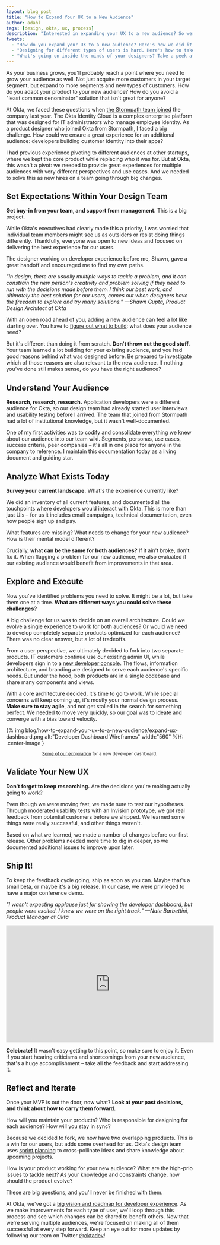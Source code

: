 ```yaml
---
layout: blog_post
title: "How to Expand Your UX to a New Audience"
author: adahl
tags: [design, okta, ux, process]
description: "Interested in expanding your UX to a new audience? So were we! Read more about how we did it here."
tweets:
  - "How do you expand your UX to a new audience? Here's how we did it at Okta."
  - "Designing for different types of users is hard. Here's how to take it step by step."
  - "What's going on inside the minds of your designers? Take a peek at how one of ours worked through a project."
---
```


As your business grows, you'll probably reach a point where you need to grow your audience as well. Not just acquire more customers in your target segment, but expand to more segments and new types of customers. How do you adapt your product to your new audience? How do you avoid a "least common denominator" solution that isn't great for anyone?

At Okta, we faced these questions when [the Stormpath team joined](https://www.okta.com/blog/2017/03/stormpath-welcome-to-Okta/) the company last year. The Okta Identity Cloud is a complex enterprise platform that was designed for IT administrators who manage employee identity. As a product designer who joined Okta from Stormpath, I faced a big challenge. How could we ensure a great experience for an additional audience: developers building customer identity into their apps?

I had previous experience pivoting to different audiences at other startups, where we kept the core product while replacing who it was for. But at Okta, this wasn't a pivot: we needed to provide great experiences for multiple audiences with very different perspectives and use cases. And we needed to solve this as new hires on a team going through big changes.

## Set Expectations Within Your Design Team

**Get buy-in from your team, and support from management.** This is a big project.

While Okta's executives had clearly made this a priority, I was worried that individual team members might see us as outsiders or resist doing things differently. Thankfully, everyone was open to new ideas and focused on delivering the best experience for our users.

The designer working on developer experience before me, Shawn, gave a great handoff and encouraged me to find my own paths.

<div style="max-width: 560px; margin: 0 auto">
<em>"In design, there are usually multiple ways to tackle a problem, and it can constrain the new person's creativity and problem solving if they need to run with the decisions made before them. I think our best work, and ultimately the best solution for our users, comes out when designers have the freedom to explore and try many solutions." &mdash;Shawn Gupta, Product Design Architect at Okta</em>
</div>

With an open road ahead of you, adding a new audience can feel a lot like starting over. You have to [figure out what to build](https://www.invisionapp.com/blog/how-do-you-decide-what-to-build/): what does your audience need?

But it's different than doing it from scratch. **Don't throw out the good stuff.** Your team learned a lot building for your existing audience, and you had good reasons behind what was designed before. Be prepared to investigate which of those reasons are also relevant to the new audience. If nothing you've done still makes sense, do you have the right audience?

## Understand Your Audience

**Research, research, research.** Application developers were a different audience for Okta, so our design team had already started user interviews and usability testing before I arrived. The team that joined from Stormpath had a lot of institutional knowledge, but it wasn't well-documented.

One of my first activities was to codify and consolidate everything we knew about our audience into our team wiki. Segments, personas, use cases, success criteria, peer companies – it's all in one place for anyone in the company to reference.  I maintain this documentation today as a living document and guiding star.

## Analyze What Exists Today

**Survey your current landscape.** What's the experience currently like?

We did an inventory of all current features, and documented all the touchpoints where developers would interact with Okta. This is more than just UIs – for us it includes email campaigns, technical documentation, even how people sign up and pay.

What features are missing? What needs to change for your new audience? How is their mental model different?

Crucially, **what can be the same for both audiences?** If it ain't broke, don't fix it. When flagging a problem for our new audience, we also evaluated if our existing audience would benefit from improvements in that area.

## Explore and Execute

Now you've identified problems you need to solve. It might be a lot, but take them one at a time. **What are different ways you could solve these challenges?**

A big challenge for us was to decide on an overall architecture. Could we evolve a single experience to work for both audiences? Or would we need to develop completely separate products optimized for each audience? There was no clear answer, but a lot of tradeoffs.

From a user perspective, we ultimately decided to fork into two separate products. IT customers continue use our existing admin UI, while developers sign in to a [new developer console](/blog/2017/09/25/all-new-developer-console). The flows, information architecture, and branding are designed to serve each audience's specific needs. But under the hood, both products are in a single codebase and share many components and views.

With a core architecture decided, it's time to go to work. While special concerns will keep coming up, it's mostly your normal design process. **Make sure to stay agile**, and not get stalled in the search for something perfect. We needed to move very quickly, so our goal was to ideate and converge with a bias toward velocity.

{% img blog/how-to-expand-your-ux-to-a-new-audience/expand-ux-dashboard.png alt:"Developer Dashboard Wireframes" width:"560" %}{: .center-image }

<center><small><a href="https://dribbble.com/shots/3805509-Okta-Developer-Dashboard-Exploration">Some of our exploration</a> for a new developer dashboard.</small></center>

## Validate Your New UX

**Don't forget to keep researching.** Are the decisions you're making actually going to work?

Even though we were moving fast, we made sure to test our hypotheses. Through moderated usability tests with an Invision prototype, we got real feedback from potential customers before we shipped. We learned some things were really successful, and other things weren't.

Based on what we learned, we made a number of changes before our first release. Other problems needed more time to dig in deeper, so we documented additional issues to improve upon later.

## Ship It!

To keep the feedback cycle going, ship as soon as you can. Maybe that's a small beta, or maybe it's a big release. In our case, we were privileged to have a major conference demo.

<div style="max-width: 560px; margin: 0 auto">
<p><em>"I wasn't expecting applause just for showing the developer dashboard, but people were excited. I knew we were on the right track." &mdash;Nate Barbettini, Product Manager at Okta</em></p>
<p></p>
</div>

<div style="max-width: 560px; margin: 0 auto">
<iframe width="560" height="315" src="https://www.youtube.com/embed/53jnHhfS00o?start=4170" frameborder="0" allowfullscreen></iframe>
</div>

**Celebrate!** It wasn't easy getting to this point, so make sure to enjoy it. Even if you start hearing criticisms and shortcomings from your new audience, that's a huge accomplishment – take all the feedback and start addressing it.

## Reflect and Iterate

Once your MVP is out the door, now what? **Look at your past decisions, and think about how to carry them forward.**

How will you maintain your products? Who is responsible for designing for each audience? How will you stay in sync?

Because we decided to fork, we now have two overlapping products. This is a win for our users, but adds some overhead for us. Okta's design team uses [sprint planning](https://www.invisionapp.com/blog/ux-sprint-planning-okta/) to cross-pollinate ideas and share knowledge about upcoming projects.

How is your product working for your new audience? What are the high-prio issues to tackle next? As your knowledge and constraints change, how should the product evolve?

These are big questions, and you'll never be finished with them.

At Okta, we've got a [big vision and roadmap for developer experience](https://youtu.be/2vao69fQufo). As we make improvements for each type of user, we'll loop through this process and see which changes can be shared to benefit others. Now that we're serving multiple audiences, we're focused on making all of them successful at every step forward. Keep an eye out for more updates by following our team on Twitter [@oktadev](https://twitter.com/OktaDev)!
